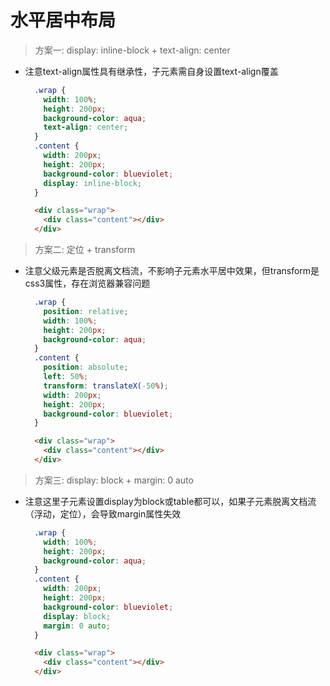 # 水平居中布局

> 方案一: display: inline-block + text-align: center

- 注意text-align属性具有继承性，子元素需自身设置text-align覆盖

  ```css
    .wrap {
      width: 100%;
      height: 200px;
      background-color: aqua;
      text-align: center;
    }
    .content {
      width: 200px;
      height: 200px;
      background-color: blueviolet;
      display: inline-block;
    }
  ```
  ```html
    <div class="wrap">
      <div class="content"></div>
    </div>
  ```

> 方案二: 定位 + transform

- 注意父级元素是否脱离文档流，不影响子元素水平居中效果，但transform是css3属性，存在浏览器兼容问题

  ```css
    .wrap {
      position: relative;
      width: 100%;
      height: 200px;
      background-color: aqua;
    }
    .content {
      position: absolute;
      left: 50%;
      transform: translateX(-50%);
      width: 200px;
      height: 200px;
      background-color: blueviolet;
    }
  ```
  ```html
    <div class="wrap">
      <div class="content"></div>
    </div>
  ```

> 方案三: display: block + margin: 0 auto

- 注意这里子元素设置display为block或table都可以，如果子元素脱离文档流（浮动，定位），会导致margin属性失效

  ```css
    .wrap {
      width: 100%;
      height: 200px;
      background-color: aqua;
    }
    .content {
      width: 200px;
      height: 200px;
      background-color: blueviolet;
      display: block;
      margin: 0 auto;
    }
  ```
  ```html
    <div class="wrap">
      <div class="content"></div>
    </div>
  ```